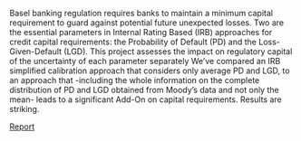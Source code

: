 Basel banking regulation requires banks to maintain a minimum capital requirement to guard against potential future unexpected losses.
Two are the essential parameters in Internal Rating Based (IRB) approaches for credit capital requirements: the Probability of Default (PD) 
and the Loss-Given-Default (LGD). This project assesses the impact on regulatory capital of the uncertainty of each parameter separately
We’ve compared an IRB simplified calibration approach that considers only average PD and LGD, to an approach that -including the whole information
on the complete distribution of PD and LGD obtained from Moody’s data and not only the mean- leads to a significant Add-On on capital requirements.
Results are striking.

[Report](https://github.com/MatteoCallini/FE/blob/main/Model%20risk%20on%20Regulatory%20Capital/Project1b_Report.pdf)
